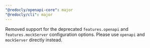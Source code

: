 ```yaml
---
"@redocly/openapi-core": major
"@redocly/cli": major
---
```


Removed support for the deprecated `features.openapi` and `features.mockServer` configuration options. Please use `openapi` and `mockServer` directly instead.
